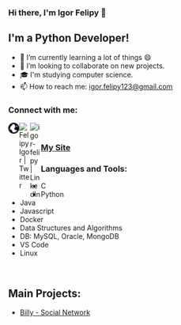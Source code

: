 ### Hi there, I'm Igor Felipy 👋

## I'm a Python Developer!

- 🌱 I’m currently learning a lot of things 😄
- 👯 I’m looking to collaborate on new projects.
- 🎓 I'm studying computer science.
- 📫 How to reach me: igor.felipy123@gmail.com
### Connect with me:

[<img align="left" alt="Igor-Felipy.github.io" width="22px" src="https://raw.githubusercontent.com/iconic/open-iconic/master/svg/globe.svg" />](https://igor-felipy.github.io/)
[<img align="left" alt="FelipyIgor | Twitter" width="22px" src="https://cdn.jsdelivr.net/npm/simple-icons@v3/icons/twitter.svg" />](https://twitter.com/FelipyIgor)
[<img align="left" alt="igor-felipy | LinkedIn" width="22px" src="https://cdn.jsdelivr.net/npm/simple-icons@v3/icons/linkedin.svg" />](https://www.linkedin.com/in/igor-felipy/)

<br />


###  [My Site](https://igor-felipy.github.io/)

### Languages and Tools:

- C 
- Python
- Java
- Javascript
- Docker
- Data Structures and Algorithms
- DB: MySQL, Oracle, MongoDB
- VS Code
- Linux

<br />


## Main Projects:
- [Billy - Social Network](https://github.com/Igor-Felipy/rede_social)


<!--
**Igor-Felipy/Igor-Felipy** is a ✨ _special_ ✨ repository because its `README.md` (this file) appears on your GitHub profile.

Here are some ideas to get you started:

- 🔭 I’m currently working on ...
- 🌱 I’m currently learning ...
- 👯 I’m looking to collaborate on ...
- 🤔 I’m looking for help with ...
- 💬 Ask me about ...
- 📫 How to reach me: ...
- 😄 Pronouns: ...
- ⚡ Fun fact: ...
-->
